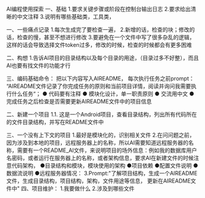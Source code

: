 AI编程使用探索
一、基础
1.要求关键步骤或阶段在控制台输出日志
2.要求给出清晰的中文注释
3.说明有哪些基础类，工具类，

一、一些痛点记录
1.每次生成完了要检查一遍，
2.新增的话，检查的块；修改的话，检查的慢，甚至不想进行修改
3.要避免在一个文件中写了很多杂乱的逻辑，这样的话会导致选择文件token过多，修改的时候，检查的时候都会有更多困难


二、构想
1.告诉AI项目的目录结构以及每个目录的用途，（目录过多不好整），而且AI也要有找文件的功能才行

三、编码基础命令：
把以下内容写入AIREADME， 每次执行任务之前prompt：
“AIREADME文件记录了你完成任务的原则和当前项目详情，阅读并询问我需要执行什么任务“；
● 代码要有注释
● 模块化设计，单一职责原则
● 交流用中文
● 完成任务之后检查是否需要更新AIREADME文件中的项目信息

二、新建一个项目
1.1. 这是一个Android项目，查看目录结构，列出所有代码所在的文件目录结构，并写在README文件中

三、一个没有上下文的项目
1.最好是模块化的，识别相关文件
2.在问问题之前，因为涉及到本地的项目，远程服务器上的名称，所以AI需要知道远程服务器的名称，需要有一个README_AI文件，来说明项目的场外信息：例如我的数据库用户名密码，或者运行在服务器上的名称，或者架构信息，要求AI在新建文件的时候注意代码架构，
●目录结构和模块，模块使用的架构
●项目依赖
●配置文件说明
●数据流说明
●远程服务器情况：
3.Prompt:"了解项目结构，生成一个AIREADME文件，生成目录结构，项目结构，架构，文件用途等信息， 更新在AIREADME文件中"
四、项目维护：
1.我要做什么
2.涉及到哪些文件


